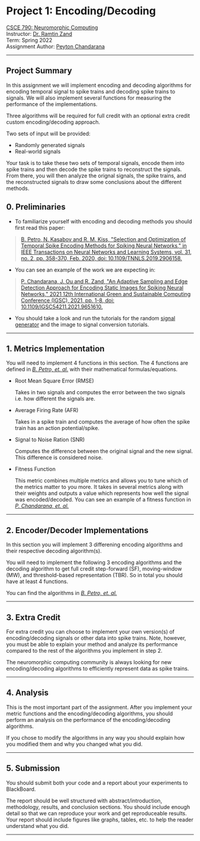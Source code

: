 # Project 1: Encoding/Decoding

[CSCE 790: Neuromorphic Computing](https://www.icaslab.com/teaching/csce790nc)  
Instructor: [Dr. Ramtin Zand](https://icaslab.com)  
Term: Spring 2022  
Assignment Author: [Peyton Chandarana](https://peytonsc.com)

---

## Project Summary

In this assignment we will implement encoding and decoding algorithms for encoding temporal signal to spike trains and decoding spike trains to signals. We will also implement several functions for measuring the performance of the implementations.

Three algorithms will be required for full credit with an optional extra credit custom encoding/decoding approach.

Two sets of input will be provided:

- Randomly generated signals
- Real-world signals

Your task is to take these two sets of temporal signals, encode them into spike trains and then decode the spike trains to reconstruct the signals. From there, you will then analyze the orignal signals, the spike trains, and the reconstructed signals to draw some conclusions about the different methods.

## 0. Preliminaries

- To familiarize yourself with encoding and decoding methods you should first read this paper:

> [B. Petro, N. Kasabov and R. M. Kiss, "Selection and Optimization of Temporal Spike Encoding Methods for Spiking Neural Networks," in IEEE Transactions on Neural Networks and Learning Systems, vol. 31, no. 2, pp. 358-370, Feb. 2020, doi: 10.1109/TNNLS.2019.2906158.](https://ieeexplore.ieee.org/document/8689349)

- You can see an example of the work we are expecting in:

> [P. Chandarana, J. Ou and R. Zand, "An Adaptive Sampling and Edge Detection Approach for Encoding Static Images for Spiking Neural Networks," 2021 12th International Green and Sustainable Computing Conference (IGSC), 2021, pp. 1-8, doi: 10.1109/IGSC54211.2021.9651610.](https://arxiv.org/pdf/2110.10217.pdf)

- You should take a look and run the tutorials for the random [signal generator](/tutorials/signals) and the image to signal conversion tutorials.

---

## 1. Metrics Implementation

You will need to implement 4 functions in this section. The 4 functions are defined in _[B. Petro, et. al.](https://ieeexplore.ieee.org/document/8689349)_ with their mathematical formulas/equations.

- Root Mean Square Error (RMSE)

  Takes in two signals and computes the error between the two signals i.e. how different the signals are.

- Average Firing Rate (AFR)

  Takes in a spike train and computes the average of how often the spike train has an action potential/spike.

- Signal to Noise Ration (SNR)

  Computes the difference between the original signal and the new signal. This difference is considered noise.

- Fitness Function

  This metric combines multiple metrics and allows you to tune which of the metrics matter to you more. It takes in several metrics along with their weights and outputs a value which represents how well the signal was encoded/decoded. You can see an example of a fitness function in _[P. Chandarana, et. al.](https://arxiv.org/pdf/2110.10217.pdf)_

---

## 2. Encoder/Decoder Implementations

In this section you will implement 3 differening encoding algorithms and their respective decoding algorithm(s).

You will need to implement the following 3 encoding algorithms and the decoding algorithm to get full credit step-forward (SF), moving-window (MW), and threshold-based representation (TBR). So in total you should have at least 4 functions.

You can find the algorithms in _[B. Petro, et. al.](https://ieeexplore.ieee.org/document/8689349)_

---

## 3. Extra Credit

For extra credit you can choose to implement your own version(s) of encoding/decoding signals or other data into spike trains. Note, however, you must be able to explain your method and analyze its performance compared to the rest of the algorithms you implement in step 2.

The neuromorphic computing community is always looking for new encoding/decoding algorithms to efficiently represent data as spike trains.

---

## 4. Analysis

This is the most important part of the assignment. After you implement your metric functions and the encoding/decoding algorithms, you should perform an analysis on the performance of the encoding/decoding algorithms.

If you chose to modify the algorithms in any way you should explain how you modified them and why you changed what you did.

---

## 5. Submission

You should submit both your code and a report about your experiments to BlackBoard.

The report should be well structured with abstract/introduction, methodology, results, and conclusion sections. You should include enough detail so that we can reproduce your work and get reproduceable results. Your report should include figures like graphs, tables, etc. to help the reader understand what you did.

---
